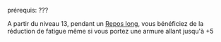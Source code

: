 prérequis: ???

A partir du niveau 13, pendant un [Repos long](../../../../1.Regles%20generales/1.Regles%20de%20jeu/1.Base/6.Repos.md#Repos%20long), vous bénéficiez de la réduction de fatigue même si vous portez une armure allant jusqu'à +5